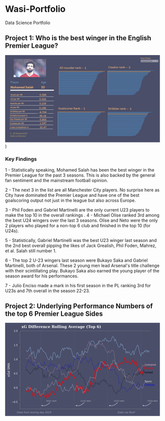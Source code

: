 # Wasi-Portfolio
Data Science Portfolio
## Project 1: Who is the best winger in the English Premier League?
![sww](/images/Salah%20report.jpg))

### Key Findings
1 - Statistically speaking, Mohamed Salah has been the best winger in the Premier League for the past 3 seasons. This is also backed by the general fan sentiment and the mainstream football opinion.


2 - The next 3 in the list are all Manchester City players. No surprise here as City have dominated the Premier League and have one of the best goalscoring output not just in the league but also across Europe.

3 - Phil Foden and Gabriel Martinelli are the only current U23 players to make the top 10 in the overall rankings
.
4 - Michael Olise ranked 3rd among the best U24 wingers over the last 3 seasons. Olise and Neto were the only 2 players who played for a non-top 6 club and finished in the top 10 (for U24s).

5 - Statistically, Gabriel Martinelli was the best U23 winger last season and the 2nd best overall pipping the likes of Jack Grealish, Phil Foden, Mahrez, et al. Salah still number 1.

6 - The top 2 U-23 wingers last season were Bukayo Saka and Gabriel Martinelli, both of Arsenal. These 2 young men lead Arsenal's title challenge with their scintillating play. Bukayo Saka also earned the young player of the season award for his performances.

7 - Julio Enciso made a mark in his first season in the PL ranking 3rd for U23s and 7th overall in the season 22-23.

## Project 2: Underlying Performance Numbers of the top 6 Premier League Sides

![](/images/Top%206%20updated.png)
